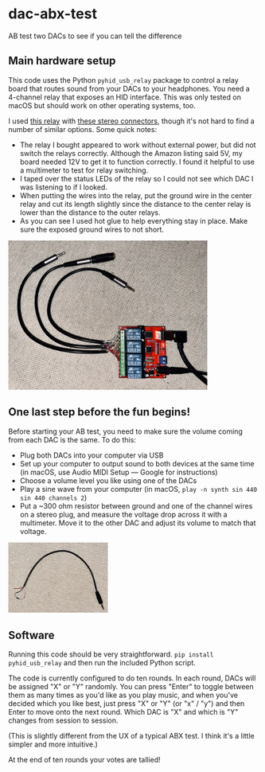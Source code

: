 # dac-abx-test
AB test two DACs to see if you can tell the difference


## Main hardware setup
This code uses the Python `pyhid_usb_relay` package to control a relay board that routes sound from your DACs to your headphones. You need a 4-channel relay that exposes an HID interface. This was only tested on macOS but should work on other operating systems, too.

I used [this relay](https://www.amazon.com/gp/product/B08CS9MMD6/ref=ppx_yo_dt_b_asin_title_o07_s00?ie=UTF8&psc=1) with [these stereo connectors](https://www.amazon.com/gp/product/B0BRCSZ82D/ref=ppx_yo_dt_b_asin_title_o09_s00?ie=UTF8&psc=1), though it's not hard to find a number of similar options. Some quick notes:

- The relay I bought appeared to work without external power, but did not switch the relays correctly. Although the Amazon listing said 5V, my board needed 12V to get it to function correctly. I found it helpful to use a multimeter to test for relay switching.
- I taped over the status LEDs of the relay so I could not see which DAC I was listening to if I looked.
- When putting the wires into the relay, put the ground wire in the center relay and cut its length slightly since the distance to the center relay is lower than the distance to the outer relays.
- As you can see I used hot glue to help everything stay in place. Make sure the exposed ground wires to not short.

<img src="relay.jpeg" width="400">


## One last step before the fun begins!

Before starting your AB test, you need to make sure the volume coming from each DAC is the same. To do this:

- Plug both DACs into your computer via USB
- Set up your computer to output sound to both devices at the same time (in macOS, use Audio MIDI Setup — Google for instructions)
- Choose a volume level you like using one of the DACs
- Play a sine wave from your computer (in macOS, `play -n synth sin 440 sin 440 channels 2`)
- Put a ~300 ohm resistor between ground and one of the channel wires on a stereo plug, and measure the voltage drop across it with a multimeter. Move it to the other DAC and adjust its volume to match that voltage.

<img src="volume_measurement.jpeg" width="200">


## Software

Running this code should be very straightforward. `pip install pyhid_usb_relay` and then run the included Python script.

The code is currently configured to do ten rounds. In each round, DACs will be assigned "X" or "Y" randomly. You can press "Enter" to toggle between them as many times as you'd like as you play music, and when you've decided which you like best, just press "X" or "Y" (or "x" / "y") and then Enter to move onto the next round. Which DAC is "X" and which is "Y" changes from session to session.

(This is slightly different from the UX of a typical ABX test. I think it's a little simpler and more intuitive.)

At the end of ten rounds your votes are tallied!
